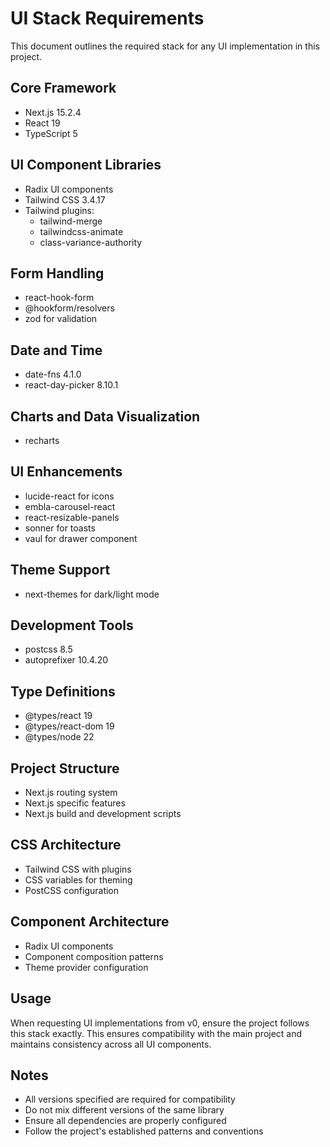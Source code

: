 # UI Stack Requirements

This document outlines the required stack for any UI implementation in this project.

## Core Framework
- Next.js 15.2.4
- React 19
- TypeScript 5

## UI Component Libraries
- Radix UI components
- Tailwind CSS 3.4.17
- Tailwind plugins:
  - tailwind-merge
  - tailwindcss-animate
  - class-variance-authority

## Form Handling
- react-hook-form
- @hookform/resolvers
- zod for validation

## Date and Time
- date-fns 4.1.0
- react-day-picker 8.10.1

## Charts and Data Visualization
- recharts

## UI Enhancements
- lucide-react for icons
- embla-carousel-react
- react-resizable-panels
- sonner for toasts
- vaul for drawer component

## Theme Support
- next-themes for dark/light mode

## Development Tools
- postcss 8.5
- autoprefixer 10.4.20

## Type Definitions
- @types/react 19
- @types/react-dom 19
- @types/node 22

## Project Structure
- Next.js routing system
- Next.js specific features
- Next.js build and development scripts

## CSS Architecture
- Tailwind CSS with plugins
- CSS variables for theming
- PostCSS configuration

## Component Architecture
- Radix UI components
- Component composition patterns
- Theme provider configuration

## Usage
When requesting UI implementations from v0, ensure the project follows this stack exactly. This ensures compatibility with the main project and maintains consistency across all UI components.

## Notes
- All versions specified are required for compatibility
- Do not mix different versions of the same library
- Ensure all dependencies are properly configured
- Follow the project's established patterns and conventions 